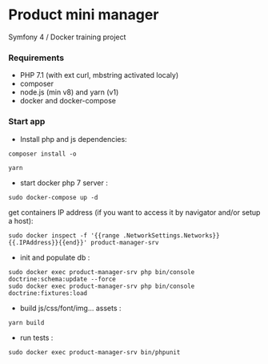 # Product mini manager
Symfony 4 / Docker training project

### Requirements

* PHP 7.1 (with ext curl, mbstring activated localy)
* composer
* node.js (min v8) and yarn (v1)
* docker and docker-compose


### Start app

* Install php and js dependencies:

```
composer install -o

yarn
```

* start docker php 7 server :
```
sudo docker-compose up -d
```

get containers IP address (if you want to access it by navigator and/or setup a host):
```
sudo docker inspect -f '{{range .NetworkSettings.Networks}}{{.IPAddress}}{{end}}' product-manager-srv
```


* init and populate db :
```
sudo docker exec product-manager-srv php bin/console doctrine:schema:update --force
sudo docker exec product-manager-srv php bin/console doctrine:fixtures:load
```

* build js/css/font/img... assets :
```
yarn build
```

* run tests :
```
sudo docker exec product-manager-srv bin/phpunit
```

